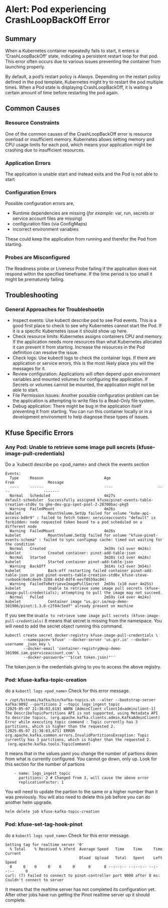 # Alert: Pod experiencing CrashLoopBackOff Error

## Summary

When a Kubernetes container repeatedly fails to start, it enters a ‘CrashLoopBackOff’ state, indicating a persistent restart loop for that pod. This error often occurs due to various issues preventing the container from launching properly.

By default, a pod’s restart policy is *Always*. Depending on the restart policy defined in the pod template, Kubernetes might try to restart the pod multiple times. When a Pod state is displaying CrashLoopBackOff, it is waiting a certain amount of time before restarting the pod again. 

## Common Causes

### Resource Constraints

One of the common causes of the CrashLoopBackOff error is resource overload or insufficient memory. Kubernetes allows setting memory and CPU usage limits for each pod, which means your application might be crashing due to insufficient resources.

### Application Errors

The application is unable start and instead exits and the Pod is not able to start

### Configuration Errors

Possible configuration errors are,

* Runtime dependencies are missing (*for example:* var, run, secrets or service account files are missing)
* configuration files (via ConfigMaps)
* incorrect environment variables

These could keep the application from running and therefor the Pod from starting.

### Probes are Misconfigured

The Readiness probe or Liveness Probe failing if the application does not respond within the specified timeframe.  If the time period is too small it might be prematurely failing.

## Troubleshooting

### General Approaches for Troubleshootin

* Inspect events: Use kubectl describe pod <name-of-pod> to see Pod events.  This is a good first place to check to see why Kubernetes cannot start the Pod.  If it is a specific Kubernetes issue it should show up here.
* Check resource limits: Kubernetes assigns containers CPU and memory. If the application needs more resources than what Kubernetes allocated it can prevent it from starting. Increase the resources in the Pod definition can resolve the issue.
* Check logs: Use kubectl logs <name-of-pod> to check the container logs. If there are application or service errors, this is the most likely place you will the messages for it.
* Review configuration: Applications will often depend upon environment variables and mounted volumes for configuring the application.  If Secrets or volumes cannot be mounted, the application might not be able to start.
* File Permission Issues: Another possible configuration problem can be the application is attempting to write files to a Read-Only file system.
* Debug application: There might be bug in the application itself preventing it from starting. You can run this container locally or in a development environment to help diagnose these types of issues.

## Kfuse Specific Errors

### Any Pod: Unable to retrieve some image pull secrets (kfuse-image-pull-credentials)

Do a `kubectl describe po <pod_name> and check the events section

```
Events:
  Type     Reason                           Age                     From               Message
  ----     ------                           ----                    ----               -------
  Normal   Scheduled                        4m27s                   default-scheduler  Successfully assigned kfuse/pinot-events-table-creation-std6v to gke-dev-gcp-spot-pool-2-28700bac-pkg5
  Warning  FailedMount                      4m26s                   kubelet            MountVolume.SetUp failed for volume "kube-api-access-bd8r9" : failed to fetch token: serviceaccounts "default" is forbidden: node requested token bound to a pod scheduled on a different node
  Warning  FailedMount                      4m26s                   kubelet            MountVolume.SetUp failed for volume "kfuse-pinot-events-schema" : failed to sync configmap cache: timed out waiting for the condition
  Normal   Created                          3m39s (x3 over 4m24s)   kubelet            Created container: pinot-add-table-json
  Normal   Started                          3m38s (x3 over 4m24s)   kubelet            Started container pinot-add-table-json
  Warning  BackOff                          3m14s (x3 over 3m54s)   kubelet            Back-off restarting failed container pinot-add-table-json in pod pinot-events-table-creation-std6v_kfuse-steve-runbook(6e6cdee9-3288-443d-8df4-eecf0559ac04)
  Warning  FailedToRetrieveImagePullSecret  2m59s (x10 over 4m25s)  kubelet            Unable to retrieve some image pull secrets (kfuse-image-pull-credentials); attempting to pull the image may not succeed.
  Normal   Pulled                           2m59s (x4 over 4m24s)   kubelet            Container image "us.gcr.io/mvp-demo-301906/pinot:1.3.0-c2f04c5edf" already present on machine
```

If you see the `Unable to retrieve some image pull secrets (kfuse-image-pull-credentials)` It means that secret is missing from the namespace. You will need to add the secret object
running this command.

```
kubectl create secret docker-registry kfuse-image-pull-credentials \
        --namespace='kfuse' --docker-server 'us.gcr.io' --docker-username _json_key \
        --docker-email 'container-registry@mvp-demo-301906.iam.gserviceaccount.com' \
        --docker-password=''"$(cat token.json)"''
```

The token.json is the credentials giving to you to access the above registry.

### Pod: kfuse-kafka-topic-creation

do a `kubectl logs <pod_name>`  Check for this error message.

```
+ /opt/bitnami/kafka/bin/kafka-topics.sh --alter --bootstrap-server kafka:9092 --partitions 2 --topic logs_ingest_topic
[2025-05-07 21:38:03,619] WARN [AdminClient clientId=adminclient-1] The DescribeTopicPartitions API is not supported, using Metadata API to describe topics. (org.apache.kafka.clients.admin.KafkaAdminClient)
Error while executing topic command : Topic currently has 3 partitions, which is higher than the requested 2.
[2025-05-07 21:38:03,671] ERROR org.apache.kafka.common.errors.InvalidPartitionsException: Topic currently has 3 partitions, which is higher than the requested 2.
 (org.apache.kafka.tools.TopicCommand)
```

It means that in the values.yaml you change the number of partions down from what is currently configured.  You cannot go down, only up.  Look for this section for the number of partions

```
    - name: logs_ingest_topic
      partitions: 2 # Changed from 3, will cause the above error
      replicationFactor: 1
```
You will need to update the partion to the same or a higher number than it was previously.  You will also need to delete this job before you can do another helm upgrade.

`helm delete job kfuse-kafka-topic-creation`

### Pod: kfuse-set-tag-hook-pinot

do a `kubectl logs <pod_name>`  Check for this error message.

```
Setting tag for realtime server '0'
  % Total    % Received % Xferd  Average Speed   Time    Time     Time  Current
                                 Dload  Upload   Total   Spent    Left  Speed
  0     0    0     0    0     0      0      0 --:--:-- --:--:-- --:--:--     0
curl: (7) Failed to connect to pinot-controller port 9000 after 8 ms: Couldn't connect to server
```

It means that the realtime server has not completed its configuration yet.  After other jobs have run getting the Pinot realtime server up it should complete.

        
